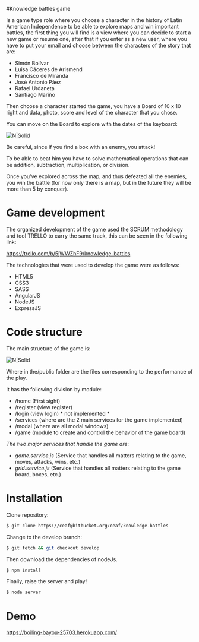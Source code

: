 #Knowledge battles game

Is a game type role where you choose a character in the history of Latin American Independence to be able to explore maps and win important battles, the first thing you will find is a view where you can decide to start a new game or resume one, after that if you enter as a new user, where you have to put your email and choose between the characters of the story that are:

  - Simón Bolívar
  - Luisa Cáceres de Arismend
  - Francisco de Miranda
  - José Antonio Páez
  - Rafael Urdaneta
  - Santiago Mariño
 
Then choose a character started the game, you have a Board of 10 x 10 right and data, photo, score and level of the character that you chose.

You can move on the Board to explore with the dates of the keyboard:


![N|Solid](http://4.bp.blogspot.com/_I646rDniKDk/S2fniH8GKTI/AAAAAAAAAYI/8i4urxyv1p0/s320/flechas.gif)

Be careful, since if you find a box with an enemy, you attack!

To be able to beat him you have to solve mathematical operations that can be addition, subtraction, multiplication, or division.

Once you've explored across the map, and thus defeated all the enemies, you win the battle (for now only there is a map, but in the future they will be more than 5 by conquer).

# Game development

The organized development of the game used the SCRUM methodology and tool TRELLO to carry the same track, this can be seen in the following link:

https://trello.com/b/5jWWZhF9/knowledge-battles

The technologies that were used to develop the game were as follows:

  - HTML5
  - CSS3
  - SASS
  - AngularJS
  - NodeJS
  - ExpressJS
 
# Code structure
The main structure of the game is:

![N|Solid](https://lh3.googleusercontent.com/NET9VaZRZqDxVZUzCznCacyesjIq2GmYIUngFG7jVK4aaPSi0MkiEaifzhYiDAP7VGOwvqxSzB2X4Gw=w1366-h651)

Where in the/public folder are the files corresponding to the performance of the play.

It has the following division by module:
  - /home (First sight)
  - /register (view register)
  - /login (view login) * not implemented *
  - /services (where are the 2 main services for the game implemented)
  - /modal (where are all modal windows)
  - /game (module to create and control the behavior of the game board)


*The two major services that handle the game are*:

 - *game.service.js* (Service that handles all matters relating to the game, moves, attacks, wins, etc.)
 - *grid.service.js* (Service that handles all matters relating to the game board, boxes, etc.)

# Installation

Clone repository:
```sh
$ git clone https://ceaf@bitbucket.org/ceaf/knowledge-battles
```
Change to the develop branch:
```sh
$ git fetch && git checkout develop
```

Then download the dependencies of nodeJs.

```sh
$ npm install
```

Finally, raise the server and play!

```sh
$ node server
```

# Demo 

https://boiling-bayou-25703.herokuapp.com/